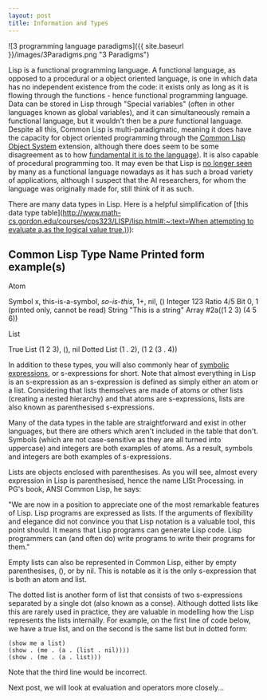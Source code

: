 ```yaml
---
layout: post
title: Information and Types
---
```


![3 programming language paradigms]({{ site.baseurl }}/images/3Paradigms.png "3 Paradigms")

Lisp is a functional programming language. A functional  language, as opposed to a procedural or a object oriented language,  is one in which data has no independent existence from the code: it exists only as long as it is flowing through the functions - hence functional programming language. Data can be stored in Lisp through "Special variables" (often in other languages known as global variables), and it can simultaneously remain a functional language, but it wouldn't then be a *pure* functional language. Despite all this, Common Lisp is multi-paradigmatic, meaning it does have the capacity for object oriented programming through the [Common Lisp Object System]([https://courses.cs.northwestern.edu/325/readings/clos.php](https://courses.cs.northwestern.edu/325/readings/clos.php)) extension, although there does seem to be some disagreement as to how [fundamental it is to the language]([https://news.ycombinator.com/item?id=19165448](https://news.ycombinator.com/item?id=19165448))). It is also capable of procedural programming too. It may even be that Lisp is [no longer seen]([https://news.ycombinator.com/item?id=154005](https://news.ycombinator.com/item?id=154005)) by many as a functional language nowadays as it has such a broad variety of applications, although I suspect that the AI researchers, for whom the language was originally made for, still think of it as such.

There are many data types in Lisp. Here is a helpful simplification of [this data type table]([http://www.math-cs.gordon.edu/courses/cps323/LISP/lisp.html#:~:text=When attempting to evaluate a,as the logical value true.)](http://www.math-cs.gordon.edu/courses/cps323/LISP/lisp.html#:~:text=When%20attempting%20to%20evaluate%20a,as%20the%20logical%20value%20true.))):

Common Lisp Type Name	                  Printed form example(s)
--------------------------------------------------------------------------------------
Atom

  Symbol	                              x, this-is-a-symbol, *so-is-this*, 1+, nil, ()
  Integer                               123
  Ratio	                                4/5
  Bit	                                  0, 1 (printed only, cannot be read)
  String	                              "This is a string"
  Array                                 #2a((1 2 3) (4 5 6))
  
List
  
  True List	                            (1 2 3), (), nil
  Dotted List	                          (1 . 2),   (1 2 (3 . 4))
 
In addition to these types, you will also commonly hear of [symbolic expressions](https://en.wikipedia.org/wiki/S-expression), or s-expressions for short. Note that almost everything in Lisp is an s-expression as an s-expression is defined as simply either an atom or a list. Considering that lists themselves are made of atoms or other lists (creating a nested hierarchy) and that atoms are s-expressions, lists are also known as parenthesised s-expressions.

Many of the data types in the table are straightforward and exist in other languages, but there are others which aren't included in the table that don't. Symbols (which are not case-sensitive as they are all turned into uppercase) and integers are both examples of atoms. As a result, symbols and integers are both examples of s-expressions.

Lists are objects enclosed with parenthesises. As you will see, almost every expression in Lisp is parenthesised, hence the name LISt Processing. in PG's book, ANSI Common Lisp, he says:

"We are now in a position to appreciate one of the most remarkable
features of Lisp.  Lisp programs are expressed as lists.  If the
arguments of flexibility and elegance did not convince you that
Lisp notation is a valuable tool, this point should.  It means that
Lisp programs can generate Lisp code.  Lisp programmers can (and
often do) write programs to write their programs for them."

Empty lists can also be represented in Common Lisp, either by empty parenthesises, (), or by nil. This is notable as it is the only s-expression that is both an atom and list.

The dotted list is another form of list that consists of two s-expressions separated by a single dot (also known as a conse). Although dotted lists like this are rarely used in practice, they are valuable in modelling how the Lisp represents the lists internally. For example, on the first line of code below, we have a true list, and on the second is the same list but in dotted form:

```
(show me a list)
(show . (me . (a . (list . nil))))
(show . (me . (a . list)))
```
Note that the third line would be incorrect.

Next post, we will look at evaluation and operators more closely...


  

  
